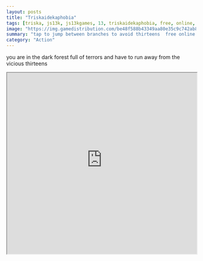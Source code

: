 ```yaml
---
layout: posts
title: "Triskaidekaphobia"
tags: [triska, js13k, js13kgames, 13, triskaidekaphobia, free, online, games, oyna, game, free, games, play, play, games]
image: "https://img.gamedistribution.com/be48f588b43349aa80e35c9c742ab866-512x384.jpeg"
summary: "tap to jump between branches to avoid thirteens  free online games oyna game free games play play games"
category: "Action"
---
```


you are in the dark forest full of terrors and have to run away from the vicious thirteens

<iframe width="100%" height="480px;" src="https://html5.gamedistribution.com/be48f588b43349aa80e35c9c742ab866/"></iframe>